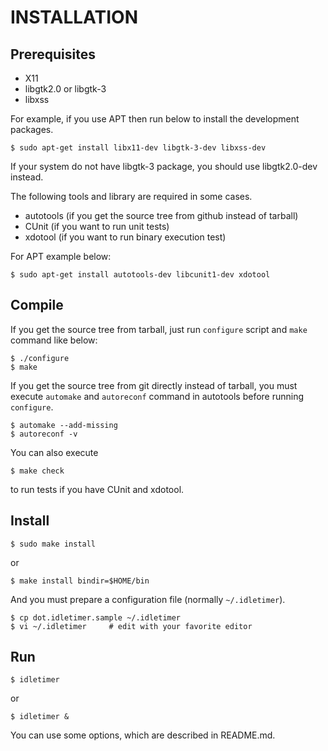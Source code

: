 INSTALLATION
============

## Prerequisites

 - X11
 - libgtk2.0 or libgtk-3
 - libxss

For example, if you use APT then run below to install the development packages.

    $ sudo apt-get install libx11-dev libgtk-3-dev libxss-dev

If your system do not have libgtk-3 package, you should use libgtk2.0-dev
instead.

The following tools and library are required in some cases.

 - autotools (if you get the source tree from github instead of tarball)
 - CUnit (if you want to run unit tests)
 - xdotool (if you want to run binary execution test)

For APT example below:

    $ sudo apt-get install autotools-dev libcunit1-dev xdotool


## Compile

If you get the source tree from tarball,
just run `configure` script and `make` command like below:

    $ ./configure
    $ make

If you get the source tree from git directly instead of tarball,
you must execute `automake` and `autoreconf` command in autotools
before running `configure`.

    $ automake --add-missing
    $ autoreconf -v

You can also execute

    $ make check

to run tests if you have CUnit and xdotool.

## Install

    $ sudo make install

or

    $ make install bindir=$HOME/bin

And you must prepare a configuration file (normally `~/.idletimer`).

    $ cp dot.idletimer.sample ~/.idletimer
    $ vi ~/.idletimer     # edit with your favorite editor

## Run

    $ idletimer

or

    $ idletimer &

You can use some options, which are described in README.md.
